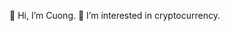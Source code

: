 👋 Hi, I’m Cuong.
👀 I’m interested in cryptocurrency.

<!---
cuongtobi/cuongtobi is a ✨ special ✨ repository because its `README.md` (this file) appears on your GitHub profile.
You can click the Preview link to take a look at your changes.
--->
